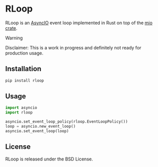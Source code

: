 # RLoop

RLoop is an [AsyncIO](https://docs.python.org/3/library/asyncio.html) event loop implemented in Rust on top of the [mio crate](https://github.com/tokio-rs/mio).

> [!WARNING]
> Disclaimer: This is a work in progress and definitely not ready for production usage.

## Installation

```bash
pip install rloop
```

## Usage

```python
import asyncio
import rloop

asyncio.set_event_loop_policy(rloop.EventLoopPolicy())
loop = asyncio.new_event_loop()
asyncio.set_event_loop(loop)
```

## License

RLoop is released under the BSD License.
